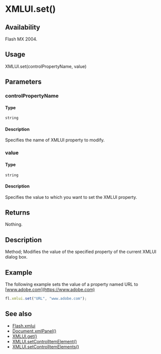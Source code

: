 # XMLUI.set()

## Availability

Flash MX 2004.

## Usage

XMLUI.set(controlPropertyName, value)

## Parameters

### **controlPropertyName**

#### Type

```typescript
string
```

#### Description

Specifies the name of XMLUI property to modify.

### **value**

#### Type

```typescript
string
```

#### Description

Specifies the value to which you want to set the XMLUI property.

## Returns

Nothing.

## Description

Method; Modifies the value of the specified property of the current XMLUI dialog box.

## Example

The following example sets the value of a property named URL to [www.adobe.com](https://www.adobe.com)

```javascript
fl.xmlui.set("URL", "www.adobe.com");
```

## See also

- [Flash.xmlui](../Flash_object/Flash81.md)
- [Document.xmlPanel()](../Document_object/Document6198.md)
- [XMLUI.get()](../XMLUI_object/XMLUI2.md)
- [XMLUI.setControlItemElement()](../XMLUI_object/XMLUI7.md)
- [XMLUI.setControlItemElements()](../XMLUI_object/XMLUI8.md)
